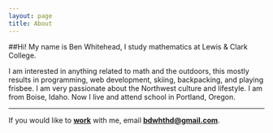 ```yaml
---
layout: page
title: About
---
```

##Hi! My name is Ben Whitehead, I study mathematics at Lewis & Clark College.


I am interested in anything related to math and the outdoors, this mostly results in programming, web development, skiing, backpacking, and playing frisbee. I am very passionate about the Northwest culture and lifestyle. I am from Boise, Idaho. Now I live and attend school in Portland, Oregon.

---

If you would like to [**work**](/work)</a> with me, email <a href="mailto:bdwhthd@gmail.com">
<strong>bdwhthd@gmail.com</strong></a>.